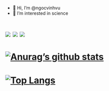 - 👋 Hi, I’m @ngocvinhvu
- 👀 I’m interested in science
# ![](https://img.shields.io/badge/python-v3.9-blue) ![](https://img.shields.io/badge/Go-v1.16-blue) ![](https://badgen.net/badge/icon/jira?icon=jira&label)
# [![Anurag’s github stats](https://github-readme-stats.vercel.app/api?username=ngocvinhvu)](https://github.com/ngocvinhvu)
# [![Top Langs](https://github-readme-stats.vercel.app/api/top-langs/?username=ngocvinhvu&layout=compact)](https://github.com/ngocvinhvu)                                                                                                                       
